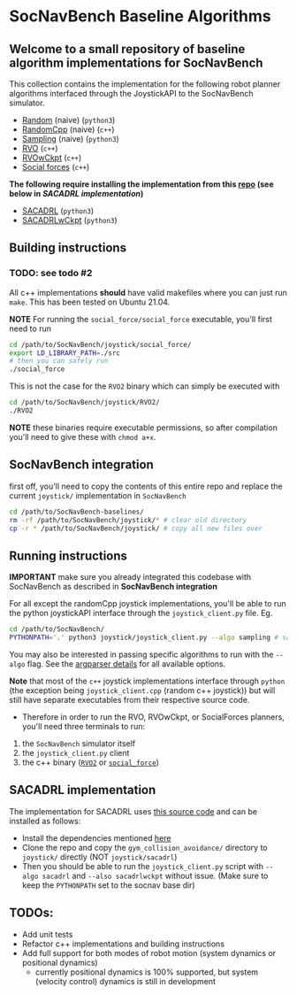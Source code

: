 # SocNavBench Baseline Algorithms

## Welcome to a small repository of baseline algorithm implementations for SocNavBench

This collection contains the implementation for the following robot planner algorithms interfaced through the JoystickAPI to the SocNavBench simulator. 
- [Random](joystick_py/joystick_random.py) (naive) (`python3`)
- [RandomCpp](joystick_cpp/) (naive) (`c++`)
- [Sampling](joystick_py/joystick_planner.py) (naive) (`python3`)
- [RVO](RVO2/) (`c++`)
- [RVOwCkpt](RVO2/) (`c++`)
- [Social forces](social_force/) (`c++`)

**The following require installing the implementation from this [repo](https://github.com/mit-acl/gym-collision-avoidance) (see below in *SACADRL implementation*)**
- [SACADRL](sacadrl/) (`python3`)
- [SACADRLwCkpt](sacadrl/) (`python3`)

## Building instructions
### TODO: see todo #2
All c++ implementations **should** have valid makefiles where you can just run `make`. This has been tested on Ubuntu 21.04.

**NOTE** For running the `social_force/social_force` executable, you'll first need to run
```bash
cd /path/to/SocNavBench/joystick/social_force/
export LD_LIBRARY_PATH=./src
# then you can safely run
./social_force
```
This is not the case for the `RVO2` binary which can simply be executed with
```bash
cd /path/to/SocNavBench/joystick/RVO2/
./RVO2
```

**NOTE** these binaries require executable permissions, so after compilation you'll need to give these with `chmod a+x`.

## SocNavBench integration
first off, you'll need to copy the contents of this entire repo and replace the current `joystick/` implementation in `SocNavBench`
```bash
cd /path/to/SocNavBench-baselines/
rm -rf /path/to/SocNavBench/joystick/* # clear old directory
cp -r * /path/to/SocNavBench/joystick/ # copy all new files over
```

## Running instructions
**IMPORTANT** make sure you already integrated this codebase with SocNavBench as described in **SocNavBench integration**

For all except the randomCpp joystick implementations, you'll be able to run the python joystickAPI interface through the `joystick_client.py` file. Eg.
```bash
cd /path/to/SocNavBench/
PYTHONPATH='.' python3 joystick/joystick_client.py --algo sampling # sampling planner
```
You may also be interested in passing specific algorithms to run with the `--algo` flag. See the [argparser details](joystick_client.py) for all available options. 

**Note** that most of the `c++` joystick implementations interface through `python` (the exception being `joystick_client.cpp` (random c++ joystick)) but will still have separate executables from their respective source code. 
- Therefore in order to run the RVO, RVOwCkpt, or SocialForces planners, you'll need three terminals to run:
1. the `SocNavBench` simulator itself
2. the `joystick_client.py` client
3. the c++ binary ([`RVO2`](RVO2/RVO2) or [`social_force`](social_force/social_force))

## SACADRL implementation
The implementation for SACADRL uses [this source code](https://github.com/mit-acl/gym-collision-avoidance) and can be installed as follows:
- Install the dependencies mentioned [here](https://github.com/mit-acl/gym-collision-avoidance/blob/f612a44a4511b9fbeb9d6219ba81b7a70a70e793/setup.py#L8-L21)
- Clone the repo and copy the `gym_collision_avoidance/` directory to `joystick/` directly (NOT `joystick/sacadrl`)
- Then you should be able to run the `joystick_client.py` script with `--algo sacadrl` and `--also sacadrlwckpt` without issue. (Make sure to keep the `PYTHONPATH` set to the socnav base dir)


## TODOs:
- Add unit tests
- Refactor c++ implementations and building instructions
- Add full support for both modes of robot motion (system dynamics or positional dynamics)
    - currently positional dynamics is 100% supported, but system (velocity control) dynamics is still in development